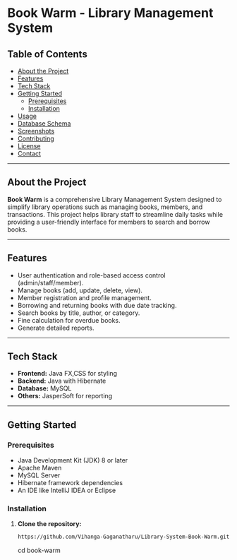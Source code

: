 # Book Warm - Library Management System

## Table of Contents
- [About the Project](#about-the-project)
- [Features](#features)
- [Tech Stack](#tech-stack)
- [Getting Started](#getting-started)
    - [Prerequisites](#prerequisites)
    - [Installation](#installation)
- [Usage](#usage)
- [Database Schema](#database-schema)
- [Screenshots](#screenshots)
- [Contributing](#contributing)
- [License](#license)
- [Contact](#contact)

---

## About the Project
**Book Warm** is a comprehensive Library Management System designed to simplify library operations such as managing books, members, and transactions. This project helps library staff to streamline daily tasks while providing a user-friendly interface for members to search and borrow books.

---

## Features
- User authentication and role-based access control (admin/staff/member).
- Manage books (add, update, delete, view).
- Member registration and profile management.
- Borrowing and returning books with due date tracking.
- Search books by title, author, or category.
- Fine calculation for overdue books.
- Generate detailed reports.

---

## Tech Stack
- **Frontend:** Java FX,CSS for styling
- **Backend:** Java with Hibernate
- **Database:** MySQL
- **Others:** JasperSoft for reporting

---

## Getting Started

### Prerequisites
- Java Development Kit (JDK) 8 or later
- Apache Maven
- MySQL Server
- Hibernate framework dependencies
- An IDE like IntelliJ IDEA or Eclipse

### Installation
1. **Clone the repository:**
   ```bash
   https://github.com/Vihanga-Gaganatharu/Library-System-Book-Warm.git
   ```
   cd book-warm
